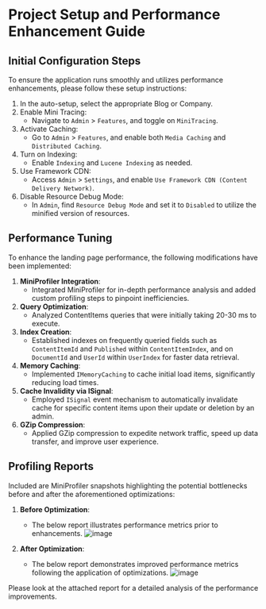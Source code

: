 # Project Setup and Performance Enhancement Guide

## Initial Configuration Steps

To ensure the application runs smoothly and utilizes performance enhancements, please follow these setup instructions:

1. In the auto-setup, select the appropriate Blog or Company.
2. Enable Mini Tracing:
   - Navigate to `Admin` > `Features`, and toggle on `MiniTracing`.
3. Activate Caching:
   - Go to `Admin` > `Features`, and enable both `Media Caching` and `Distributed Caching`.
4. Turn on Indexing:
   - Enable `Indexing` and `Lucene Indexing` as needed.
5. Use Framework CDN:
   - Access `Admin` > `Settings`, and enable `Use Framework CDN (Content Delivery Network)`.
6. Disable Resource Debug Mode:
   - In `Admin`, find `Resource Debug Mode` and set it to `Disabled` to utilize the minified version of resources.

## Performance Tuning

To enhance the landing page performance, the following modifications have been implemented:

1. **MiniProfiler Integration**:
   - Integrated MiniProfiler for in-depth performance analysis and added custom profiling steps to pinpoint inefficiencies.
2. **Query Optimization**:
   - Analyzed ContentItems queries that were initially taking 20-30 ms to execute.
3. **Index Creation**:
   - Established indexes on frequently queried fields such as `ContentItemId` and `Published` within `ContentItemIndex`, and on `DocumentId` and `UserId` within `UserIndex` for faster data retrieval.
4. **Memory Caching**:
   - Implemented `IMemoryCaching` to cache initial load items, significantly reducing load times.
5. **Cache Invalidity via ISignal**:
   - Employed `ISignal` event mechanism to automatically invalidate cache for specific content items upon their update or deletion by an admin.
6. **GZip Compression**:
   - Applied GZip compression to expedite network traffic, speed up data transfer, and improve user experience.

## Profiling Reports

Included are MiniProfiler snapshots highlighting the potential bottlenecks before and after the aforementioned optimizations:

1. **Before Optimization**:
   - The below report illustrates performance metrics prior to enhancements.
   ![image](https://github.com/chaitanyasrk/OrchardCore/assets/53580000/c33467c6-9af1-456f-aa53-83201bf1bb12)

2. **After Optimization**:
   - The below report demonstrates improved performance metrics following the application of optimizations.
     ![image](https://github.com/chaitanyasrk/OrchardCore/assets/53580000/404ac58c-df62-495b-a4fe-594c7dcda0ec)


Please look at the attached report for a detailed analysis of the performance improvements.
